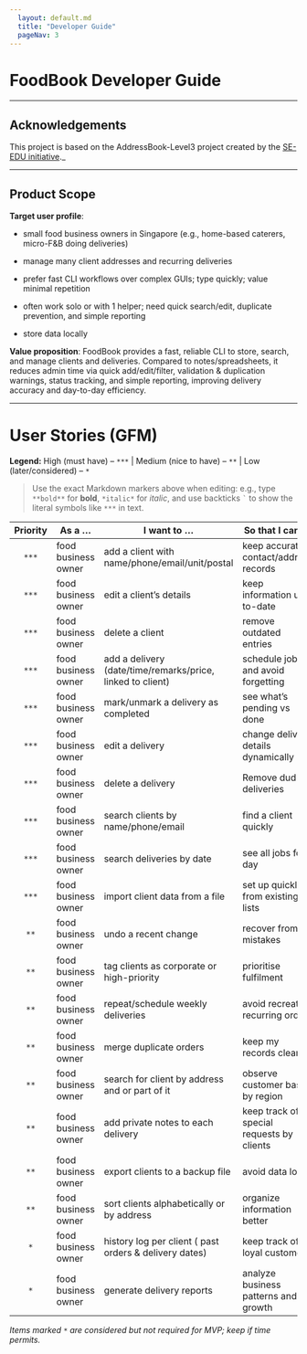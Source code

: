 ```yaml
---
  layout: default.md
  title: "Developer Guide"
  pageNav: 3
---
```


# FoodBook Developer Guide

<!-- * Table of Contents -->
<page-nav-print />

--------------------------------------------------------------------------------------------------------------------

## **Acknowledgements**

This project is based on the AddressBook-Level3 project created by the [SE-EDU initiative](https://se-education.org)._

--------------------------------------------------------------------------------------------------------------------

## **Product Scope** 

**Target user profile**:
- small food business owners in Singapore (e.g., home-based caterers, micro-F&B doing deliveries)


- manage many client addresses and recurring deliveries


- prefer fast CLI workflows over complex GUIs; type quickly; value minimal repetition


- often work solo or with 1 helper; need quick search/edit, duplicate prevention, and simple reporting


- store data locally


**Value proposition**: FoodBook provides a fast, reliable CLI to store, search, and manage clients and deliveries. Compared to notes/spreadsheets, it reduces admin time via quick add/edit/filter, validation & duplication warnings, status tracking, and simple reporting, improving delivery accuracy and day-to-day efficiency.

--------------------------------------------------------------------------------------------------------------------

# User Stories (GFM)

**Legend:** High (must have) – ``***``  |  Medium (nice to have) – ``**``  |  Low (later/considered) – ``*``

> Use the exact Markdown markers above when editing: e.g., type ``**bold**`` for **bold**, ``*italic*`` for *italic*, and use backticks `` ` `` to show the literal symbols like ``***`` in text.

| Priority | As a …              | I want to …                                               | So that I can …                              |
|:-------:|----------------------|------------------------------------------------------------|----------------------------------------------|
| ``***`` | food business owner  | add a client with name/phone/email/unit/postal             | keep accurate contact/address records        |
| ``***`` | food business owner  | edit a client’s details                                    | keep information up-to-date                  |
| ``***`` | food business owner  | delete a client                                            | remove outdated entries                      |
| ``***`` | food business owner  | add a delivery (date/time/remarks/price, linked to client) | schedule jobs and avoid forgetting           |
| ``***`` | food business owner  | mark/unmark a delivery as completed                        | see what’s pending vs done                   |
| ``***`` | food business owner  | edit a delivery                                            | change delivery details dynamically          |
| ``***`` | food business owner  | delete a delivery                                          | Remove dud deliveries                        |
| ``***`` | food business owner  | search clients by name/phone/email                         | find a client quickly                        |
| ``***`` | food business owner  | search deliveries by date                                  | see all jobs for a day                       |
| ``***`` | food business owner  | import client data from a file                             | set up quickly from existing lists           |
| ``**``  | food business owner  | undo a recent change                                       | recover from mistakes                        |
| ``**``  | food business owner  | tag clients as corporate or high-priority                  | prioritise fulfilment                        |
| ``**``  | food business owner  | repeat/schedule weekly deliveries                          | avoid recreating recurring orders            |
| ``**``  | food business owner  | merge duplicate orders                                     | keep my records clean                        |
| ``**``  | food business owner  | search for client by address and or part of it             | observe customer base by region              |
| ``**``  | food business owner  | add private notes to each delivery                         | keep track of special requests by clients    |
| ``**``  | food business owner  | export clients to a backup file                            | avoid data loss                              |
| ``**``  | food business owner  | sort clients alphabetically or by address                  | organize information better                  |
| ``*``   | food business owner  | history log per client ( past orders & delivery dates)     | keep track of loyal customers                |
| ``*``   | food business owner  | generate delivery reports                                  | analyze business patterns and growth         |

*Items marked ``*`` are considered but not required for MVP; keep if time permits.*
